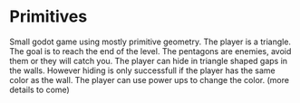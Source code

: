 # Primitives

Small godot game using mostly primitive geometry. The player is a triangle.
The goal is to reach the end of the level. The pentagons are enemies, avoid
them or they will catch you. The player can hide in triangle shaped gaps in
the walls. However hiding is only successfull if the player has the same
color as the wall. The player can use power ups to change the color.
(more details to come)
